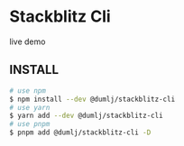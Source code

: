 <!-- This file is dynamically generated. please edit in __readme__ -->

# Stackblitz Cli

live demo

## INSTALL

```bash
# use npm
$ npm install --dev @dumlj/stackblitz-cli
# use yarn
$ yarn add --dev @dumlj/stackblitz-cli
# use pnpm
$ pnpm add @dumlj/stackblitz-cli -D
```
